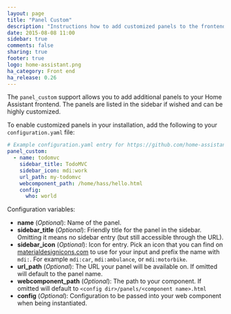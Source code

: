 ```yaml
---
layout: page
title: "Panel Custom"
description: "Instructions how to add customized panels to the frontend of Home Assistant."
date: 2015-08-08 11:00
sidebar: true
comments: false
sharing: true
footer: true
logo: home-assistant.png
ha_category: Front end
ha_release: 0.26
---
```



The `panel_custom` support allows you to add additional panels to your Home Assistant frontend. The panels are listed in the sidebar if wished and can be highly customized.

To enable customized panels in your installation, add the following to your `configuration.yaml` file:

```yaml
# Example configuration.yaml entry for https://github.com/home-assistant/example-custom-config/blob/master/panels/hello_world.html
panel_custom:
  - name: todomvc
    sidebar_title: TodoMVC
    sidebar_icon: mdi:work
    url_path: my-todomvc
    webcomponent_path: /home/hass/hello.html
    config:
      who: world
```

Configuration variables:

- **name** (*Optional*): Name of the panel.
- **sidebar_title** (*Optional*): Friendly title for the panel in the sidebar. Omitting it means no sidebar entry (but still accessible through the URL).
- **sidebar_icon** (*Optional*): Icon for entry. Pick an icon that you can find on [materialdesignicons.com](https://materialdesignicons.com/) to use for your input and prefix the name with `mdi:`. For example `mdi:car`, `mdi:ambulance`, or  `mdi:motorbike`.
- **url_path** (*Optional*): The URL your panel will be available on. If omitted will default to the panel name.
- **webcomponent_path** (*Optional*): The  path to your component. If omitted will default to `<config dir>/panels/<component name>.html`
- **config** (*Optional*): Configuration to be passed into your web component when being instantiated.

